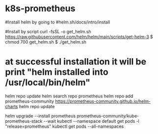 # k8s-prometheus

#Install helm by going to
#helm.sh/docs/intro/install

#Install by script
curl -fsSL -o get_helm.sh https://raw.githubusercontent.com/helm/helm/main/scripts/get-helm-3
$ chmod 700 get_helm.sh
$ ./get_helm.sh
# at successful installation it will be print "helm installed into /usr/local/bin/helm"

helm repo update
helm search repo prometheus
helm repo add prometheus-community https://prometheus-community.github.io/helm-charts
helm repo update

helm upgrade --install prometheus prometheus-community/kube-prometheus-stack --wait
kubectl --namespace default get pods -l "release=prometheus"
kubectl get pods --all-namespaces
